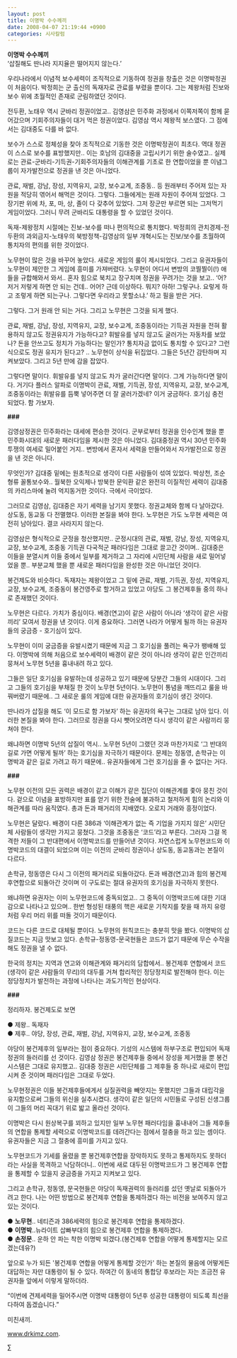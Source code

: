 ```yaml
---
layout: post
title: 이명박 수수께끼
date: 2008-04-07 21:19:44 +0900
categories: 시사칼럼
---
```

**이명박 수수께끼**  
‘삽질해도 딴나라 지지율은 떨어지지 않는다.’

우리나라에서 이념적 보수세력이 조직적으로 기동하여 정권을 창출은 것은 이명박정권이 처음이다. 박정희는 군 출신의 독재자로 관료를 부렸을 뿐이다. 그는 제왕처럼 진보와 보수 위에 초월적인 존재로 군림하였던 것이다. 

전두환, 노태우 역시 군바리 정권이었고.. 김영삼은 민주화 과정에서 이쪽저쪽이 함께 묻어갔으며 기회주의자들이 대거 먹은 정권이었다. 김영삼 역시 제왕적 보스였다. 그 점에서는 김대중도 다를 바 없다. 

보수가 스스로 정체성을 찾아 조직적으로 기동한 것은 이명박정권이 최초다. 역대 정권이 스스로 보수를 표방했지만.. 이는 호남의 김대중을 고립시키기 위한 술수였고.. 실제로는 관료-군바리-기득권-기회주의자들의 이해관계를 기초로 한 연합이었을 뿐 이념그룹이 자가발전으로 정권을 낸 것은 아니었다. 

관료, 재벌, 강남, 장성, 지역유지, 교장, 보수교계, 조중동.. 등 원래부터 주어져 있는 자원을 적당히 엮어서 해먹은 것이다. 그렇다. 그들에게는 원래 자원이 주어져 있었다. 그 장기판 위에 차, 포, 마, 상, 졸이 다 갖추어 있었다. 그저 장군만 부르면 되는 그저먹기 게임이었다. 그러니 무려 군바리도 대통령을 할 수 있었던 것이다. 

독재-제왕정치 시절에는 진보-보수를 떠나 편의적으로 통치했다. 박정희의 관치경제-전두환의 과외금지-노태우의 북방정책-김영삼의 일부 개혁시도는 진보/보수를 초월하여 통치자의 편의를 위한 것이었다. 

노무현이 많은 것을 바꾸어 놓았다. 새로운 게임의 룰이 제시되었다. 그리고 유권자들이 노무현이 제안한 그 게임에 흥미를 가져버렸다. 노무현이 어디서 변방의 코찔찔이(!) 애들을 규합해와서 와서.. 혼자 힘으로 북치고 장구치며 정권을 꾸려가는 것을 보고.. ‘어? 저거 저렇게 하면 안 되는 건데.. 어어? 근데 이상하다. 뭐지? 아하! 그렇구나. 요렇게 하고 조렇게 하면 되는구나. 그렇다면 우리라고 못할소냐.’ 하고 필을 받은 거다. 

그렇다. 그거 원래 안 되는 거다. 그리고 노무현은 그것을 되게 했다. 

관료, 재벌, 강남, 장성, 지역유지, 교장, 보수교계, 조중동이라는 기득권 자원을 전혀 활용하지 않고도 정권유지가 가능하다고? 휘발유를 넣지 않고도 굴러가는 자동차를 보았나? 돈을 안쓰고도 정치가 가능하다는 말인가? 통치자금 없이도 통치할 수 있다고? 그런 식으로도 정권 유지가 된다고? .. 노무현이 상식을 뒤집었다. 그들은 5년간 감탄하며 지켜보았다. 그리고 5년 만에 감을 잡았다. 

그렇다면 말이다. 휘발유를 넣지 않고도 차가 굴러간다면 말이다. 그게 가능하다면 말이다. 거기다 플러스 알파로 이명박이 관료, 재벌, 기득권, 장성, 지역유지, 교장, 보수교계, 조중동이라는 휘발유를 듬뿍 넣어주면 더 잘 굴러가겠네? 이거 궁금하다. 호기심 충전 되었다. 함 가보자. 

**###**

김영삼정권은 민주화라는 대세에 편승한 것이다. 군부로부터 정권을 인수인계 했을 뿐 민주화시대의 새로운 패러다임을 제시한 것은 아니었다. 김대중정권 역시 30년 민주화투쟁의 여세로 밀어붙인 거지.. 변방에서 혼자서 세력을 만들어와서 자가발전으로 정권을 낸 것은 아니다. 

무엇인가? 김대중 밑에는 원초적으로 생각이 다른 사람들이 섞여 있었다. 박상천, 조순형류 꼴통보수와.. 월북한 오익제나 방북한 문익환 같은 완전히 이질적인 세력이 김대중의 카리스마에 눌려 억지동거한 것이다. 극에서 극이었다. 

그러므로 김영삼, 김대중은 자기 세력을 남기지 못했다. 정권교체와 함께 다 날아갔다. 상도동, 동교동 다 전멸했다. 이러한 본질을 봐야 한다. 노무현은 가도 노무현 세력은 여전히 남아있다. 결코 사라지지 않는다. 

김영삼은 형식적으로 군정을 청산했지만.. 군정시대의 관료, 재벌, 강남, 장성, 지역유지, 교장, 보수교계, 조중동 기득권 다국적군 패러다임은 그대로 끌고간 것이며.. 김대중은 이들을 분열시켜 이들 중에서 일부를 제거하고 그 자리에 시민단체 사람을 새로 밀어넣었을 뿐.. 부분교체 했을 뿐 새로운 패러다임을 완성한 것은 아니었던 것이다. 

봉건제도와 비슷하다. 독재자는 제왕이었고 그 밑에 관료, 재벌, 기득권, 장성, 지역유지, 교장, 보수교계, 조중동이 봉건영주로 할거하고 있었고 야당도 그 봉건제후들 중의 하나로 존재했던 것이다. 

노무현은 다르다. 가치가 중심이다. 배경(연고)이 같은 사람이 아니라 ‘생각이 같은 사람끼리’ 모여서 정권을 낸 것이다. 이게 중요하다. 그러면 나라가 어떻게 될까 하는 유권자들의 궁금증 - 호기심이 있다.

노무현이 이미 궁금증을 유발시켰기 때문에 지금 그 호기심을 풀려는 욕구가 팽배해 있다. 이명박에 의해 처음으로 보수세력이 배경이 같은 것이 아니라 생각이 같은 인간끼리 뭉쳐서 노무현 5년을 흉내내려 하고 있다. 

그들은 일단 호기심을 유발하는데 성공하고 있기 때문에 당분간 그들의 시대이다. 그리고 그들의 호기심을 부채질 한 것이 노무현 5년이다. 노무현이 통념을 깨뜨리고 룰을 바꿔버렸기 때문에.. 그 새로운 룰의 게임에 대한 유권자들의 호기심이 생긴 것이다. 

딴나라가 삽질을 해도 ‘이 모드로 함 가보자’ 하는 유권자의 욕구는 그대로 남아 있다. 이러한 본질을 봐야 한다. 그러므로 정권을 다시 뺏어오려면 다시 생각이 같은 사람끼리 뭉쳐야 한다. 

왜냐하면 이명박 5년의 삽질이 역시.. 노무현 5년이 그랬던 것과 마찬가지로 ‘그 반대의 길로 가면 어떻게 될까’ 하는 호기심을 자극하기 때문이다. 문제는 정동영, 손학규는 이명박과 같은 길로 가려고 하기 때문에.. 유권자들에게 그런 호기심을 줄 수 없다는 거다. 

**###**

노무현 이전의 모든 권력은 배경이 같고 이해가 같은 집단이 이해관계를 좇아 뭉친 것이다. 겉으로 이념을 표방하지만 표를 얻기 위한 전술에 불과하고 철저하게 힘의 논리와 이해관계를 따라 움직였다. 총과 돈과 패거리의 지배였다. 오로지 거래와 흥정이었다. 

노무현은 달랐다. 배경이 다른 386과 ‘이해관계가 없는 즉 기업을 가지지 않은’ 시민단체 사람들이 생각만 가지고 뭉쳤다. 그것을 조중동은 ‘코드’라고 부른다. 그러자 그걸 목격한 저들이 그 반대편에서 이명박코드를 만들어낸 것이다. 자연스럽게 노무현코드와 이명박코드의 대결이 되었으며 이는 이전의 군바리 정권이나 상도동, 동교동과는 본질이 다르다. 

손학규, 정동영은 다시 그 이전의 패거리로 되돌아갔다. 돈과 배경(연고)과 힘의 봉건제후연합으로 되돌아간 것이며 이 구도로는 절대 유권자의 호기심을 자극하지 못한다. 

왜냐하면 유권자는 이미 노무현코드에 중독되었고.. 그 중독이 이명박코드에 대한 기대감으로 나타나고 있으며.. 한번 형성된 태풍의 핵은 새로운 기착지를 찾을 때 까지 유령처럼 우리 머리 위를 떠돌 것이기 때문이다. 

코드는 다른 코드로 대체될 뿐이다. 노무현의 원칙코드는 충분히 맛을 봤다. 이명박의 삽질코드는 지금 맛보고 있다. 손학규-정동영-문국현들은 코드가 없기 때문에 무슨 수작을 해도 정권을 낼 수 없다. 

한국의 정치는 지역과 연고와 이해관계와 패거리의 담합에서.. 봉건제후 연합에서 코드(생각이 같은 사람들의 무리)의 대두를 거쳐 합리적인 정당정치로 발전해야 한다. 이는 정당정치가 발전하는 과정에 나타나는 과도기적인 현상이다. 

**###**

정리하자. 봉건제도로 보면 

● 제왕.. 독재자  
● 제후.. 야당, 장성, 관료, 재벌, 강남, 지역유지, 교장, 보수교계, 조중동

야당이 봉건제후의 일부라는 점이 중요하다. 기성의 시스템에 하부구조로 편입되어 독재정권의 들러리를 선 것이다. 김영삼 정권은 봉건제후들 중에서 장성을 제거했을 뿐 봉건시스템은 그대로 유지했고.. 김대중 정권은 시민단체를 그 제후들 중 하나로 새로이 편입시켜 준 것이며 패러다임은 그대로 두었다. 

노무현정권은 이들 봉건제후들에게서 실질권력을 빼앗지는 못했지만 그들과 대립각을 유지함으로써 그들의 위신을 실추시켰다. 생각이 같은 일단의 시민들로 구성된 신생그룹이 그들의 머리 꼭대기 위로 밟고 올라선 것이다. 

이명박은 다시 원상복구를 꾀하고 있지만 일부 노무현 패러다임을 흉내내어 그들 제후들의 연합을 통제할 세력으로 이명박코드를 데려간다는 점에서 절충을 하고 있는 셈이다. 유권자들은 지금 그 절충에 흥미를 가지고 있다. 

노무현코드가 기세를 올렸을 뿐 봉건제후연합을 장악하지도 못하고 통제하지도 못하더라는 사실을 목격하고 낙담하더니.. 이번에 새로 대두된 이명박코드가 그 봉건제후 연합을 통제할 수 있을지 궁금증을 가지고 지켜보고 있다. 

그리고 손학규, 정동영, 문국현들은 야당이 독재권력의 들러리를 섰던 옛날로 되돌아가려고 한다. 나는 어떤 방법으로 봉건제후 연합을 통제하겠다 하는 비전을 보여주지 않고 있는 것이다. 

● **노무현**.. 네티즌과 386세력의 힘으로 봉건제후 연합을 통제하겠다.  
● **이명박**..뉴라이트 삽빠부대의 힘으로 봉건제후 연합을 통제하겠다.  
● **손정문**.. 운하 안 파는 착한 이명박 되겠다.(봉건제후 연합을 어떻게 통제할지는 모르겠는데유?)

앞으로 누가 되든 '봉건제후 연합을 어떻게 통제할 것인가' 하는 본질의 물음에 어떻게든 대답하는 자만 대통령이 될 수 있다. 하여간 이 동네의 통합당 후보라는 자는 조금전 유권자들 앞에서 이렇게 말하더라. 

“이번에 견제세력을 밀어주시면 이명박 대통령이 5년후 성공한 대통령이 되도록 최선을 다하여 돕겠습니다.” 

미친새끼.

www.drkimz.com.

∑